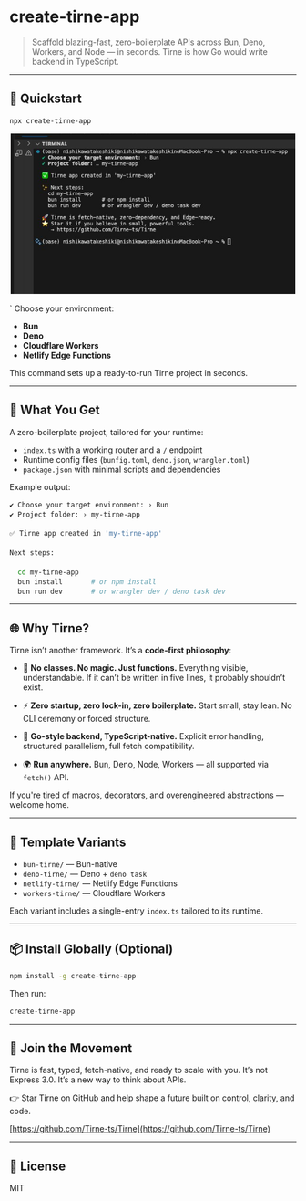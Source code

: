 # create-tirne-app

> Scaffold blazing-fast, zero-boilerplate APIs across Bun, Deno, Workers, and Node — in seconds.
> Tirne is how Go would write backend in TypeScript.

---

## 🚀 Quickstart

```bash
npx create-tirne-app
```
<p align="center"> <img src="./assets/terminal-setup.png" width="500" alt="Tirne setup terminal screenshot"> </p> `
Choose your environment:

* **Bun**
* **Deno**
* **Cloudflare Workers**
* **Netlify Edge Functions**

This command sets up a ready-to-run Tirne project in seconds.

---

## 📁 What You Get

A zero-boilerplate project, tailored for your runtime:

* `index.ts` with a working router and a `/` endpoint
* Runtime config files (`bunfig.toml`, `deno.json`, `wrangler.toml`)
* `package.json` with minimal scripts and dependencies

Example output:

```bash
✔ Choose your target environment: › Bun
✔ Project folder: › my-tirne-app

✅ Tirne app created in 'my-tirne-app'

Next steps:

  cd my-tirne-app
  bun install       # or npm install
  bun run dev       # or wrangler dev / deno task dev
```

---

## 🌐 Why Tirne?

Tirne isn’t another framework. It’s a **code-first philosophy**:

* 🧱 **No classes. No magic. Just functions.**
  Everything visible, understandable. If it can’t be written in five lines, it probably shouldn’t exist.

* ⚡ **Zero startup, zero lock-in, zero boilerplate.**
  Start small, stay lean. No CLI ceremony or forced structure.

* 🧠 **Go-style backend, TypeScript-native.**
  Explicit error handling, structured parallelism, full fetch compatibility.

* 🌍 **Run anywhere.**
  Bun, Deno, Node, Workers — all supported via `fetch()` API.

If you're tired of macros, decorators, and overengineered abstractions — welcome home.

---

## 🧱 Template Variants

* `bun-tirne/` — Bun-native
* `deno-tirne/` — Deno + `deno task`
* `netlify-tirne/` — Netlify Edge Functions
* `workers-tirne/` — Cloudflare Workers

Each variant includes a single-entry `index.ts` tailored to its runtime.

---

## 📦 Install Globally (Optional)

```bash
npm install -g create-tirne-app
```

Then run:

```bash
create-tirne-app
```

---

## 📣 Join the Movement

Tirne is fast, typed, fetch-native, and ready to scale with you. It’s not Express 3.0. It’s a new way to think about APIs.

👉 Star Tirne on GitHub and help shape a future built on control, clarity, and code.

[https://github.com/Tirne-ts/Tirne](https://github.com/Tirne-ts/Tirne)

---

## 📜 License

MIT

